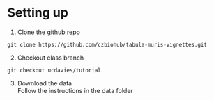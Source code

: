 # Setting up

1. Clone the github repo

`git clone https://github.com/czbiohub/tabula-muris-vignettes.git`

2. Checkout class branch

`git checkout ucdavies/tutorial`

3. Download the data  
Follow the instructions in the data folder
